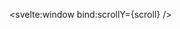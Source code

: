 <script lang="ts">
	import { onMount } from 'svelte';
	import TheRiver from '$lib/components/svgs/logos/TheRiver.svelte';
	import LogoR from '$lib/components/svgs/logos/LogoR2.svelte';
	import ServiceButtons from '$lib/components/ui/button/ServiceButtons.svelte';

	let { videoURL } = $props();
	let scroll: number = $state(0);
	let visible = $state(false);
	onMount(() => {
		visible = true;
	});
</script>

<svelte:window bind:scrollY={scroll} />

<section class="img-video-overlay-wrapper">
	<!-- <img
		src="https://images.unsplash.com/photo-1492931307820-62fa5a68e0df?crop=entropy&cs=srgb&fm=jpg&ixid=M3wzMjM4NDZ8MHwxfHJhbmRvbXx8fHx8fHx8fDE3MTU2Njk3MDN8&ixlib=rb-4.0.3&q=85"
		alt=""
		class="object-cover scale-105"
		style:object-position={`center ${40 + scroll / 35}%`}
		style="filter: url(#filter);" />

    <svg viewBox="0 0 0 0" fill="none" class="size-0">
    	<defs>
    		<filter id="filter">
    			<feTurbulence
    				id="turbulence-filter"
    				type="fractalNoise"
    				baseFrequency=".03"
    				numOctaves="1"
    				result="noise" />
    			<feDisplacementMap
    				in="SourceGraphic"
    				in2="noise"
    				scale="20"
    				xChannelSelector="B"
    				yChannelSelector="G" />
    		</filter>

    		<animate
    			id="anim1"
    			xlink:href="#turbulence-filter"
    			attributeName="baseFrequency"
    			from=".03"
    			to=".033"
    			dur="3s"
    			begin="0s; anim2.end"
    			fill="freeze" />
    		<animate
    			id="anim2"
    			xlink:href="#turbulence-filter"
    			attributeName="baseFrequency"
    			from=".033"
    			to=".03"
    			dur="3s"
    			begin="anim1.end"
    			fill="freeze" />
    	</defs>
    </svg> -->
    <div role="img" id="image-container">
    	{#if visible}
    		<div class="hideMainLogo">
    			<TheRiver />
    		</div>
    		<div class="miniLogo">
    			<LogoR />
    		</div>
    		<div class="beauty-cta">
    			<ServiceButtons />
    		</div>
    	{/if}
    </div>

</section>

<style>
	/* ELEMENTS */
	/* video, */
	img {
		/* filter: grayscale(80%); */
		width: 100%;
		height: 100%;
		object-fit: cover;
	}
	/* CLASSES */
	.beauty-cta {
		display: flex;
		position: unset;
		right: 0;
		bottom: 0;
		flex-direction: column;
		align-items: center;
		gap: var(--size-2);
		margin: var(--size-4);
		font-variant: small-caps;
	}
	.img-video-overlay-wrapper {
		position: relative;
		z-index: 1;
		/* height: calc(100vh - var(--nav-height)); */
		height: var(--size-content-3);
	}
	/* IDS */
	/* #video-background {
		position: relative;
		height: 100%;
	} */
	#image-container {
		display: flex;
		position: absolute;
		top: 0;
		left: 0;
		flex-direction: column;
		justify-content: center;
		align-items: center;
		z-index: 2; /* Ensure it is above the video */
		width: 100%;
		height: 100%;
	}
	/* #video-tint {
		position: absolute;
		top: 0;
		left: 0;
		z-index: 1;
		background: rgba(0, 0, 0, 0.6);
		width: 100%;
		height: calc(100% + 1px);
	} */

	@media (min-width: 768px) {
		.miniLogo {
			display: none;
		}
	}

	@media (max-width: 768px) {
		#image-container {
			gap: var(--size-7);
			height: 100%;
		}
		.img-video-overlay-wrapper {
			height: 65vh;
		}
		.hideMainLogo {
			display: none;
		}
	}
</style>

